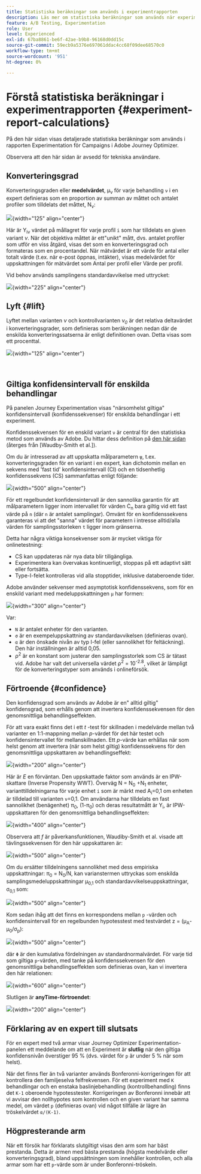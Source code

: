 ```yaml
---
title: Statistiska beräkningar som används i experimentrapporten
description: Läs mer om statistiska beräkningar som används när experimentrapporter körs
feature: A/B Testing, Experimentation
role: User
level: Experienced
exl-id: 67ba8861-be6f-42ae-b9b8-96168d0dd15c
source-git-commit: 59ecb9a5376e697061ddac4cc68f09dee68570c0
workflow-type: tm+mt
source-wordcount: '951'
ht-degree: 0%

---
```


# Förstå statistiska beräkningar i experimentrapporten {#experiment-report-calculations}

På den här sidan visas detaljerade statistiska beräkningar som används i rapporten Experimentation för Campaigns i Adobe Journey Optimizer.

Observera att den här sidan är avsedd för tekniska användare.

## Konverteringsgrad

Konverteringsgraden eller **medelvärdet**, μ<sub>ν</sub> för varje behandling `ν` i en expert definieras som en proportion av summan av måttet och antalet profiler som tilldelats det måttet, N<sub>ν</sub>:

![](assets/statistical_1.png){width="125" align="center"}

Här är Y<sub>iν</sub> värdet på mållagret för varje profil `i` som har tilldelats en given variant *ν*. När det objektiva måttet är ett&quot;unikt&quot; mått, dvs. antalet profiler som utför en viss åtgärd, visas det som en konverteringsgrad och formateras som en procentandel. När mätvärdet är ett värde för antal eller totalt värde (t.ex. när e-post öppnas, intäkter), visas medelvärdet för uppskattningen för mätvärdet som Antal per profil eller Värde per profil.

Vid behov används samplingens standardavvikelse med uttrycket:

![](assets/statistical_2.png){width="225" align="center"}

## Lyft {#lift}

Lyftet mellan varianten *ν* och kontrollvarianten *ν<sub>0</sub>* är det relativa deltavärdet i konverteringsgrader, som definieras som beräkningen nedan där de enskilda konverteringssatserna är enligt definitionen ovan. Detta visas som ett procenttal.

![](assets/statistical_3.png){width="125" align="center"}

</br>

## Giltiga konfidensintervall för enskilda behandlingar

På panelen Journey Experimentation visas &quot;närsomhelst giltiga&quot; konfidensintervall (konfidenssekvenser) för enskilda behandlingar i ett experiment.

Konfidenssekvensen för en enskild variant `ν` är central för den statistiska metod som används av Adobe. Du hittar dess definition på [den här sidan](https://doi.org/10.48550/arXiv.2103.06476) (återges från [Waudby-Smith et al.]).

Om du är intresserad av att uppskatta målparametern `ψ`, t.ex. konverteringsgraden för en variant i en expert, kan dichotomin mellan en sekvens med &#39;fast tid&#39; konfidensintervall (CI) och en tidsenhetlig konfidenssekvens (CS) sammanfattas enligt följande:

![](assets/statistical_4.png){width="500" align="center"}

För ett regelbundet konfidensintervall är den sannolika garantin för att målparametern ligger inom intervallet för värden Ċ<sub>n</sub> bara giltig vid ett fast värde på `n` (där `n` är antalet samplingar). Omvänt för en konfidenssekvens garanteras vi att det &quot;sanna&quot; värdet för parametern i intresse alltid/alla värden för samplingsstorleken `t` ligger inom gränserna.

Detta har några viktiga konsekvenser som är mycket viktiga för onlinetestning:

* CS kan uppdateras när nya data blir tillgängliga.
* Experimentera kan övervakas kontinuerligt, stoppas på ett adaptivt sätt eller fortsätta.
* Type-I-felet kontrolleras vid alla stopptider, inklusive databeroende tider.

Adobe använder sekvenser med asymptotisk konfidenssekvens, som för en enskild variant med medeluppskattningen `μ` har formen:

![](assets/statistical_5.png){width="300" align="center"}

Var:

* `N` är antalet enheter för den varianten.
* `σ` är en exempeluppskattning av standardavvikelsen (definieras ovan).
* `α` är den önskade nivån av typ I-fel (eller sannolikhet för feltäckning). Den här inställningen är alltid 0,05.
* ρ<sup>2</sup> är en konstant som justerar den samplingsstorlek som CS är tätast vid. Adobe har valt det universella värdet ρ<sup>2</sup> = 10<sup>-2.8</sup>, vilket är lämpligt för de konverteringstyper som används i onlineförsök.

## Förtroende {#confidence}

Den konfidensgrad som används av Adobe är en&quot; alltid giltig&quot; konfidensgrad, som erhålls genom att invertera konfidenssekvensen för den genomsnittliga behandlingseffekten.

För att vara exakt finns det i ett *t* -test för skillnaden i medelvärde mellan två varianter en 1:1-mappning mellan *p*-värdet för det här testet och konfidensintervallet för mellanskillnaden. Ett *p*-värde kan erhållas när som helst genom att invertera (när som helst giltig) konfidenssekvens för den genomsnittliga uppskattaren av behandlingseffekt:

![](assets/statistical_6.png){width="200" align="center"}

Här är *E* en förväntan. Den uppskattade faktor som används är en IPW-skattare (Inverse Propensity WWT). Överväg N = N<sub>0</sub> +N<sub>1</sub> enheter, varianttilldelningarna för varje enhet `i` som är märkt med A<sub>i</sub>=0,1 om enheten är tilldelad till varianten `ν`=0,1. Om användarna har tilldelats en fast sannolikhet (benägenhet) π<sub>0</sub>, (1-π<sub>0</sub>) och deras resultatmått är Y<sub>i</sub>, är IPW-uppskattaren för den genomsnittliga behandlingseffekten:

![](assets/statistical_12.png){width="400" align="center"}

Observera att *f* är påverkansfunktionen, Waudiby-Smith et al. visade att tävlingssekvensen för den här uppskattaren är:

![](assets/statistical_7.png){width="500" align="center"}

Om du ersätter tilldelningens sannolikhet med dess empiriska uppskattningar: π<sub>0</sub> = N<sub>0</sub>/N, kan varianstermen uttryckas som enskilda samplingsmedeluppskattningar μ<sub>0,1</sub> och standardavvikelseuppskattningar, σ<sub>0,1</sub> som:

![](assets/statistical_8.png){width="500" align="center"}

Kom sedan ihåg att det finns en korrespondens mellan `p` -värden och konfidensintervall för en regelbunden hypotesstest med testvärdet z = (μ<sub>A</sub>-μ<sub>0</sub>/σ<sub>p</sub>):

![](assets/statistical_9.png){width="500" align="center"}

där `Φ` är den kumulativa fördelningen av standardnormalvärdet. För varje tid som giltiga `p`-värden, med tanke på konfidenssekvensen för den genomsnittliga behandlingseffekten som definieras ovan, kan vi invertera den här relationen:

![](assets/statistical_10.png){width="600" align="center"}

Slutligen är **anyTime-förtroendet**:

![](assets/statistical_11.png){width="200" align="center"}

## Förklaring av en expert till slutsats

För en expert med två armar visar Journey Optimizer Experimentation-panelen ett meddelande om att en Experiment är **slutlig** när den giltiga konfidensnivån överstiger 95 % (dvs. värdet för `p` är under 5 % när som helst).

När det finns fler än två varianter används Bonferonni-korrigeringen för att kontrollera den familjeselva felfrekvensen. För ett experiment med `K` behandlingar och en enstaka baslinjebehandling (kontrollbehandling) finns det `K-1` oberoende hypotesstester. Korrigeringen av Bonferonni innebär att vi avvisar den nollhypotes som kontrollen och en given variant har samma medel, om värdet `p` (definieras ovan) vid något tillfälle är lägre än tröskelvärdet `α/(K-1)`.

## Högpresterande arm

När ett försök har förklarats slutgiltigt visas den arm som har bäst prestanda. Detta är armen med bästa prestanda (högsta medelvärde eller konverteringsgrad), bland uppsättningen som innehåller kontrollen, och alla armar som har ett `p`-värde som är under Bonferonni-tröskeln.
